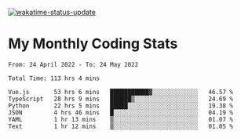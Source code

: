 [![wakatime-status-update](https://github.com/noopurphalak/noopurphalak/workflows/wakatime-status-update/badge.svg)](https://github.com/noopurphalak/noopurphalak/actions/workflows/main.yml)

# My Monthly Coding Stats

<!--START_SECTION:waka-->

```text
From: 24 April 2022 - To: 24 May 2022

Total Time: 113 hrs 4 mins

Vue.js       53 hrs 6 mins   ███████████▓░░░░░░░░░░░░░   46.57 %
TypeScript   28 hrs 9 mins   ██████▒░░░░░░░░░░░░░░░░░░   24.69 %
Python       22 hrs 5 mins   █████░░░░░░░░░░░░░░░░░░░░   19.38 %
JSON         4 hrs 46 mins   █░░░░░░░░░░░░░░░░░░░░░░░░   04.19 %
YAML         1 hr 13 mins    ▒░░░░░░░░░░░░░░░░░░░░░░░░   01.07 %
Text         1 hr 12 mins    ▒░░░░░░░░░░░░░░░░░░░░░░░░   01.05 %
```

<!--END_SECTION:waka-->
